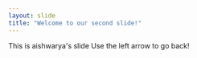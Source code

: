 ```yaml
---
layout: slide
title: "Welcome to our second slide!"
---
```

This is aishwarya's slide
Use the left arrow to go back!